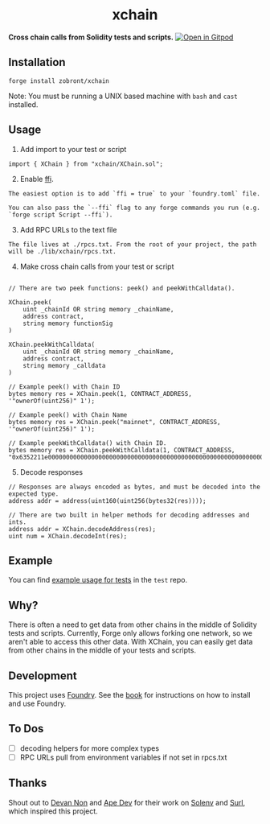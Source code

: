 # <h1 align="center"> xchain </h1>

**Cross chain calls from Solidity tests and scripts.**
[![Open in Gitpod](https://gitpod.io/button/open-in-gitpod.svg)](https://gitpod.io/#https://github.com/fireagainsmile/xchain)

## Installation

```
forge install zobront/xchain
```

Note: You must be running a UNIX based machine with `bash` and `cast` installed.

## Usage

1. Add import to your test or script

```solidity
import { XChain } from "xchain/XChain.sol";
```

2. Enable [ffi](https://book.getfoundry.sh/cheatcodes/ffi.html).

```
The easiest option is to add `ffi = true` to your `foundry.toml` file.

You can also pass the `--ffi` flag to any forge commands you run (e.g. `forge script Script --ffi`).
```

3. Add RPC URLs to the text file

```
The file lives at ./rpcs.txt. From the root of your project, the path will be ./lib/xchain/rpcs.txt.
```

4. Make cross chain calls from your test or script

```solidity

// There are two peek functions: peek() and peekWithCalldata().

XChain.peek(
    uint _chainId OR string memory _chainName,
    address contract,
    string memory functionSig
)

XChain.peekWithCalldata(
    uint _chainId OR string memory _chainName,
    address contract,
    string memory _calldata
)

// Example peek() with Chain ID
bytes memory res = XChain.peek(1, CONTRACT_ADDRESS, '"ownerOf(uint256)" 1');

// Example peek() with Chain Name
bytes memory res = XChain.peek("mainnet", CONTRACT_ADDRESS, '"ownerOf(uint256)" 1');

// Example peekWithCalldata() with Chain ID.
bytes memory res = XChain.peekWithCalldata(1, CONTRACT_ADDRESS, "0x6352211e0000000000000000000000000000000000000000000000000000000000000001");

```

5. Decode responses

```solidity
// Responses are always encoded as bytes, and must be decoded into the expected type.
address addr = address(uint160(uint256(bytes32(res))));

// There are two built in helper methods for decoding addresses and ints.
address addr = XChain.decodeAddress(res);
uint num = XChain.decodeInt(res);

```

## Example

You can find [example usage for tests](./test/XChain.t.sol) in the `test` repo.

## Why?

There is often a need to get data from other chains in the middle of Solidity tests and scripts. Currently, Forge only allows forking one network, so we aren't able to access this other data. With XChain, you can easily get data from other chains in the middle of your tests and scripts.

## Development

This project uses [Foundry](https://getfoundry.sh). See the [book](https://book.getfoundry.sh/getting-started/installation.html) for instructions on how to install and use Foundry.

## To Dos

- [ ] decoding helpers for more complex types
- [ ] RPC URLs pull from environment variables if not set in rpcs.txt

## Thanks

Shout out to [Devan Non](https://twitter.com/devan_non) and [Ape Dev](https://twitter.com/_apedev) for their work on [Solenv](https://github.com/memester-xyz/solenv) and [Surl](https://github.com/memester-xyz/surl/), which inspired this project.